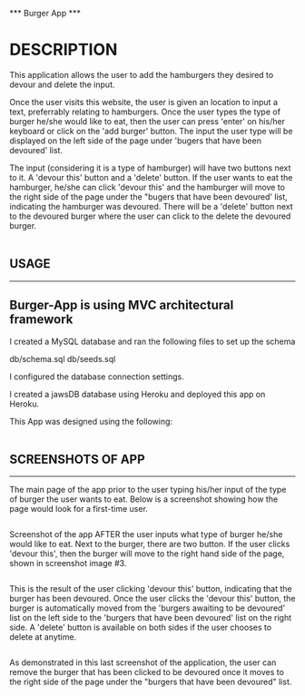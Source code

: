 *** Burger App ***

<h1> DESCRIPTION </h1>

This application allows the user to add the hamburgers they desired to devour and delete the input. 

Once the user visits this website, the user is given an location to input a text, preferrably relating to hamburgers. Once the user types the type of burger he/she would like to eat, then the user can press 'enter' on his/her keyboard or click on the 'add burger' button. The input the user type will be displayed on the left side of the page under 'bugers that have been devoured' list. 

The input (considering it is a type of hamburger) will have two buttons next to it. A 'devour this' button and a 'delete' button. If the user wants to eat the hamburger, he/she can click 'devour this' and the hamburger will move to the right side of the page under the "bugers that have been devoured' list, indicating the hamburger was devoured. There will be a 'delete' button next to the devoured burger where the user can click to the delete the devoured burger. 
<br><br>

<h2>USAGE</h2>
<hr>

<h2>Burger-App is using MVC architectural framework</h2>

I created a MySQL database and ran the following files to set up the schema

db/schema.sql
db/seeds.sql

I configured the database connection settings.

I created a jawsDB database using Heroku and deployed this app on Heroku.


This App was designed using the following:
<br><br>

<h2>SCREENSHOTS OF APP</h2>
<hr>

The main page of the app prior to the user typing his/her input of the type of burger the user wants to eat. Below is a screenshot showing how the page would look for a first-time user. 

<img src="assets/images/picture1.png" alt=""> 
<br>

Screenshot of the app AFTER the user inputs what type of burger he/she would like to eat. Next to the burger, there are two button. If the user clicks 'devour this', then the burger will move to the right hand side of the page, shown in screenshot image #3.

<img src="assets/images/picture2.png" alt=""> 
<br>

This is the result of the user clicking 'devour this' button, indicating that the burger has been devoured. Once the user clicks the 'devour this' button, the burger is automatically moved from the 'burgers awaiting to be devoured' list on the left side to the 'burgers that have been devoured' list on the right side. A 'delete' button is available on both sides if the user chooses to delete at anytime. 

<img src="assets/images/picture3.png" alt=""> 
<br>

As demonstrated in this last screenshot of the application, the user can remove the burger that has been clicked to be devoured once it moves to the right side of the page under the "burgers that have been devoured" list.

<img src="assets/images/picture4.png" alt=""> 


